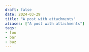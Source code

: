 ```yaml
---
draft: false
date: 2024-03-29
title: "A post with attachments"
aliases: ["A post with attachments"]
tags:
- foo
- bar
- baz
---
```

